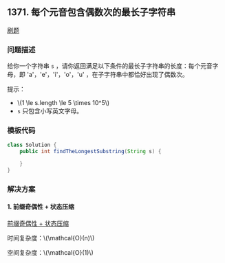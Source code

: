 <script src="https://cdn.bootcss.com/mathjax/2.7.7/MathJax.js?config=TeX-AMS-MML_HTMLorMML"></script>

## 1371. 每个元音包含偶数次的最长子字符串

[刷题](qu1371/solu/Solution.java)

### 问题描述

给你一个字符串 `s` ，请你返回满足以下条件的最长子字符串的长度：每个元音字母，即 'a'，'e'，'i'，'o'，'u' ，在子字符串中都恰好出现了偶数次。

提示：

* \\(1 \le s.length \le 5 \times 10^5\\)
* `s` 只包含小写英文字母。

### 模板代码

``` java
class Solution {
    public int findTheLongestSubstring(String s) {

    }
}
```

### 解决方案

#### 1. 前缀奇偶性 + 状态压缩

[前缀奇偶性 + 状态压缩](qu1371/solu1/Solution.java)

时间复杂度：\\(\mathcal{O}(n)\\)

空间复杂度：\\(\mathcal{O}(1)\\)
